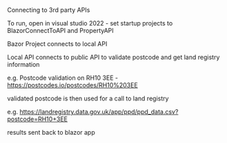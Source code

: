 Connecting to 3rd party APIs

To run, open in visual studio 2022 - set startup projects to BlazorConnectToAPI and PropertyAPI 

Bazor Project connects to local API

Local API connects to public API to validate postcode and get land registry information

e.g. Postcode validation on RH10 3EE - https://postcodes.io/postcodes/RH10%203EE

validated postcode is then used for a call to land registry

e.g. https://landregistry.data.gov.uk/app/ppd/ppd_data.csv?postcode=RH10+3EE

results sent back to blazor app
